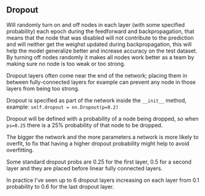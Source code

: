 ## Dropout 
Will randomly turn on and off nodes in each layer (with some specified probability) each epoch during the feedforward and backpropagation, that means that the node that was disabled will not contribute to the prediction and will neither get the weighst updated during backpropagation, this will help the model generalize better and increase accuracy on the test dataset. By turning off nodes randomly it makes all nodes work better as a team by making sure no node is too weak or too strong. 

Dropout layers often come near the end of the network; placing them in between fully-connected layers for example can prevent any node in those layers from being too strong.

Dropout is specified as part of the network inside the ```__init__``` method, example:
```self.dropout = nn.Dropout(p=0.2)```

Dropout will be defined with a probability of a node being dropped, so when ```ps=0.25``` there is a 25% probability of that node to be dropped.

The bigger the network and the more parameters a network is more likely to overfit, to fix that having a higher dropout probability might help to avoid overfitting.

Some standard dropout probs are 0.25 for the first layer, 0.5 for a second layer and they are placed before linear fully connected layers.

In practice I've seen up to 6 dropout layers increasing on each layer from 0.1 probability to 0.6 for the last dropout layer.